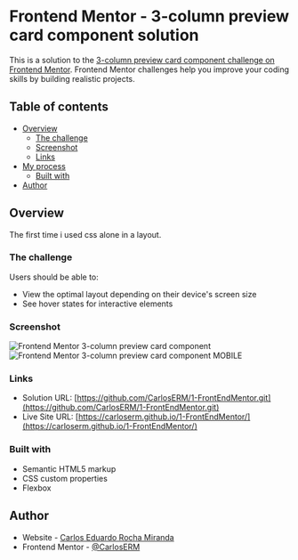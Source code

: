 # Frontend Mentor - 3-column preview card component solution

This is a solution to the [3-column preview card component challenge on Frontend Mentor](https://www.frontendmentor.io/challenges/3column-preview-card-component-pH92eAR2-). Frontend Mentor challenges help you improve your coding skills by building realistic projects. 

## Table of contents

- [Overview](#overview)
  - [The challenge](#the-challenge)
  - [Screenshot](#screenshot)
  - [Links](#links)
- [My process](#my-process)
  - [Built with](#built-with)
- [Author](#author)


## Overview
The first time i used css alone in a layout. 
### The challenge

Users should be able to:

- View the optimal layout depending on their device's screen size
- See hover states for interactive elements

### Screenshot

![Frontend Mentor 3-column preview card component](https://user-images.githubusercontent.com/74724103/115022860-5bf40800-9e94-11eb-8e36-2ea0ba268979.png)
![Frontend Mentor 3-column preview card component MOBILE](https://user-images.githubusercontent.com/74724103/115024393-69aa8d00-9e96-11eb-8cd3-0ba1046ee8fb.png)



### Links

- Solution URL: [https://github.com/CarlosERM/1-FrontEndMentor.git](https://github.com/CarlosERM/1-FrontEndMentor.git)
- Live Site URL: [https://carloserm.github.io/1-FrontEndMentor/](https://carloserm.github.io/1-FrontEndMentor/)


### Built with

- Semantic HTML5 markup
- CSS custom properties
- Flexbox

## Author

- Website - [Carlos Eduardo Rocha Miranda](https://www.your-site.com)
- Frontend Mentor - [@CarlosERM](https://www.frontendmentor.io/profile/CarlosERM)



